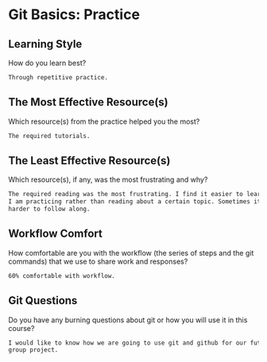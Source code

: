 # Git Basics: Practice

## Learning Style

How do you learn best?

```md
Through repetitive practice.
```

## The Most Effective Resource(s)

Which resource(s) from the practice helped you the most?

```md
The required tutorials.
```

## The Least Effective Resource(s)

Which resource(s), if any, was the most frustrating and why?

```md
The required reading was the most frustrating. I find it easier to learn when
I am practicing rather than reading about a certain topic. Sometimes it is
harder to follow along.
```

## Workflow Comfort

How comfortable are you with the workflow (the series of steps and the git
commands) that we use to share work and responses?

```md
60% comfortable with workflow.
```

## Git Questions

Do you have any burning questions about git or how you will use it in this
course?

```md
I would like to know how we are going to use git and github for our future
group project.
```
